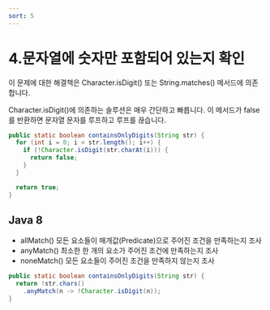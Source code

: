 ```yaml
---
sort: 5
---
```


# 4.문자열에 숫자만 포함되어 있는지 확인

이 문제에 대한 해결책은 Character.isDigit() 또는 String.matches() 메서드에 의존합니다.

Character.isDigit()에 의존하는 솔루션은 매우 간단하고 빠릅니다. 이 메서드가 false를 반환하면 문자열 문자를 루프하고 루프를 끊습니다.

```java
public static boolean containsOnlyDigits(String str) {
  for (int i = 0; i < str.length(); i++) {
    if (!Character.isDigit(str.charAt(i))) {
      return false;
    }
  }

  return true;
}
```

## Java 8

* allMatch() 모든 요소들이 매개값(Predicate)으로 주어진 조건을 만족하는지 조사
* anyMatch() 최소한 한 개의 요소가 주어진 조건에 만족하는지 조사
* noneMatch() 모든 요소들이 주어진 조건을 만족하지 않는지 조사

```java
public static boolean containsOnlyDigits(String str) {
  return !str.chars()
    .anyMatch(n -> !Character.isDigit(n));
}
```